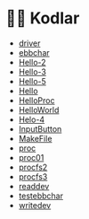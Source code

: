 # 👨‍💻 Kodlar

<!--YPackage.YGitbookIntegration-tarafından-otomatik-oluşturulmuştur-->

- [driver](driver.c)
- [ebbchar](ebbchar.c)
- [Hello-2](Hello-2.c)
- [Hello-3](Hello-3.c)
- [Hello-5](Hello-5.c)
- [Hello](Hello.c)
- [HelloProc](HelloProc.c)
- [HelloWorld](HelloWorld.c)
- [Helo-4](Helo-4.c)
- [InputButton](InputButton.c)
- [MakeFile](MakeFile.txt)
- [proc](proc.c)
- [proc01](proc01.c)
- [procfs2](procfs2.c)
- [procfs3](procfs3.c)
- [readdev](readdev.c)
- [testebbchar](testebbchar.c)
- [writedev](writedev.c)

<!--YPackage.YGitbookIntegration-tarafından-otomatik-oluşturulmuştur-->
